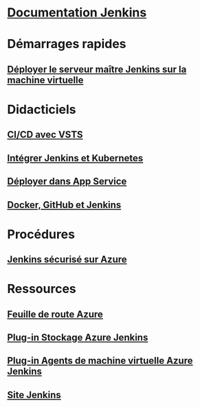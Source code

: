# [Documentation Jenkins](index.md)
# Démarrages rapides
## [Déployer le serveur maître Jenkins sur la machine virtuelle](/azure/jenkins/install-jenkins-solution-template)
# Didacticiels
## [CI/CD avec VSTS](https://www.visualstudio.com/docs/build/apps/jenkins/build-deploy-jenkins)
## [Intégrer Jenkins et Kubernetes](/azure/container-service/container-service-kubernetes-jenkins)
## [Déployer dans App Service](/azure/jenkins/execute-cli-jenkins-pipeline)
## [Docker, GitHub et Jenkins](/azure/virtual-machines/linux/tutorial-jenkins-github-docker-cicd)
# Procédures
## [Jenkins sécurisé sur Azure](https://jenkins.io/blog/2017/04/20/secure-jenkins-on-azure/)
# Ressources
## [Feuille de route Azure](https://azure.microsoft.com/roadmap/)
## [Plug-in Stockage Azure Jenkins](https://plugins.jenkins.io/windows-azure-storage)
## [Plug-in Agents de machine virtuelle Azure Jenkins](https://plugins.jenkins.io/azure-vm-agents)
## [Site Jenkins](https://jenkins.io/)
